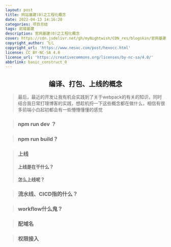 ```yaml
---
layout: post
title: 网站基建(0)之工程化概念
date: 2022-04-13 14:16:20
categories: 项目总结
tags: 前端基建
description: 官网基建(0)之工程化概念
cover: https://cdn.jsdelivr.net/gh/myNightwish/CDN_res/blogskin/官网基建.webp
copyright_author: 飞儿
copyright_url: 'https://www.nesxc.com/post/hexocc.html'
license: CC BY-NC-SA 4.0
license_url: 'https://creativecommons.org/licenses/by-nc-sa/4.0/'
abbrlink: basic_construct_0
---
```



## <center>编译、打包、上线的概念</center>

> 最后，最近的开发让我有机会实践到了关于webpack的有关的知识，同时结合我日常打理博客的实践，想趁机捋一下这些概念都在做什么，相信有很多前端小白起初都会有一些懵懵懂懂的感觉

> ### npm run dev ？





> ### npm run build？



> ### 上线
>
> #### 上线是在干什么？
>
> 
>
> #### 怎么上线呢？
>
> 

> ### 流水线、CICD指的什么？





> ### workflow什么鬼？
>
> 



> ### 配域名
>
> 


> ### 权限接入
> 